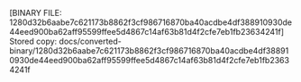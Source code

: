 [BINARY FILE: 1280d32b6aabe7c621173b8862f3cf986716870ba40acdbe4df388910930de44eed900ba62aff95599ffee5d4867c14af63b81d4f2cfe7eb1fb23634241f]
Stored copy: docs/converted-binary/1280d32b6aabe7c621173b8862f3cf986716870ba40acdbe4df388910930de44eed900ba62aff95599ffee5d4867c14af63b81d4f2cfe7eb1fb23634241f
